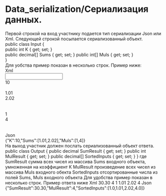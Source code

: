# Data_serialization/Сериализация данных.

Первой строкой на вход участнику подается тип сериализации Json или Xml. Следующей строкой посылается сериализованный объект.  
public class Input {  
  public int K { get; set; }  
  public decimal[] Sums { get; set; } public int[] Muls { get; set; }  
}  
Для уобства пример показан в несколько строк. Пример ниже:  
  Xml  
  <Input>  
      <K>10</K>  
    <Sums>   
      <decimal>1.01</decimal>  
      <decimal>2.02</decimal>  
    </Sums>  
    <Muls>  
      <int>1</int>  
      <int>4</int>  
    </Muls>  
  </Input>  
Json  
  {"K":10,"Sums":[1.01,2.02],"Muls":[1,4]}  
На выход участник должен послать сериализованный объект ответа.
public class Output {
  public decimal SumResult { get; set; } public int MulResult { get; set; }
  public decimal[] SortedInputs { get; set; }
}
где SumResult сумма всех чисел из массива Sums входного объекта, умноженная на коэффициент K MulResult произведение всех чисел из массива Muls входного обекта
SortedInputs отсортированные числа из полей Sums, Muls входного объекта
Для удобства пример показан в несколько строк. Пример ответа ниже
Xml
<Output>
  <SumResult>30.30</SumResult>
  <MulResult>4</MulResult>
  <SortedInputs>
    <decimal>1</decimal>
    <decimal>1.01</decimal>
    <decimal>2.02</decimal>
    <decimal>4</decimal>
  </SortedInputs>
</Output>
Json
{"SumResult":30.30,"MulResult":4,"SortedInputs":[1.0,1.01,2.02,4.0]}
